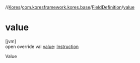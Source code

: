 //[Kores](../../../index.md)/[com.koresframework.kores.base](../index.md)/[FieldDefinition](index.md)/[value](value.md)

# value

[jvm]\
open override val [value](value.md): [Instruction](../../com.koresframework.kores/-instruction/index.md)

Value
